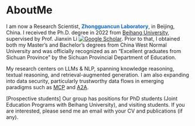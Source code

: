 AboutMe
======

I am now a Research Scientist, **<span style="color: #0969da;">**Zhongguancun Laboratory**</span>**, in Beijing, China. I received the Ph.D. degree in 2022 from [Beihang University](https://www.buaa.edu.cn/), supervised by Prof. Jianxin Li [![Google Scholar](https://img.shields.io/badge/scholar-14000%2B-blue?logo=googlescholar)](https://scholar.google.com/citations?user=EY2lqD0AAAAJ&hl=zh-CN&oi=ao). Prior to that, I obtained both my Master’s and Bachelor’s degrees from China West Normal University and was officially recognized as an “Excellent graduates from Sichuan Province” by the Sichuan Provincial Department of Education.


My research centers on LLMs & NLP, spanning knowledge reasoning, textual reasoning, and retrieval-augmented generation. I am also expanding into data security, particularly trustworthy data flows in emerging paradigms such as [MCP](https://modelcontextprotocol.io/introduction) and [A2A](https://developers.googleblog.com/en/a2a-a-new-era-of-agent-interoperability/).


[Prospective students] Our group has positions for PhD students (Joint Education Programs with Beihang University), and visiting students. If you are interested, please send me an email with your CV and publications (if any).
